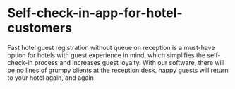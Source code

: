 # Self-check-in-app-for-hotel-customers
 Fast hotel guest registration without queue on reception is a must-have option for hotels with guest experience in mind, which simplifies the self-check-in process and increases guest loyalty. With our software, there will be no lines of grumpy clients at the reception desk, happy guests will return to your hotel again, and again
